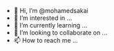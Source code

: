 - 👋 Hi, I’m @mohamedsakai
- 👀 I’m interested in ...
- 🌱 I’m currently learning ...
- 💞️ I’m looking to collaborate on ...
- 📫 How to reach me ...

<!---
mohamedsakai/mohamedsakai is a ✨ special ✨ repository because its `README.md` (this file) appears on your GitHub profile.
You can click the Preview link to take a look at your changes.
--->
